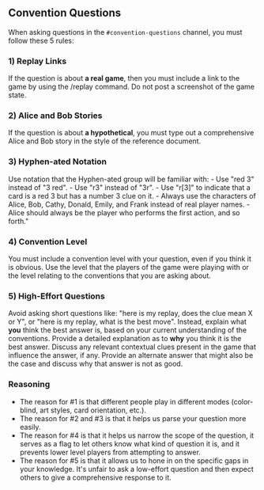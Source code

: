 ## Convention Questions

When asking questions in the `#convention-questions` channel, you must follow these 5 rules:

### 1) Replay Links

If the question is about **a real game**, then you must include a link to the game by using the /replay command. Do not post a screenshot of the game state.

### 2) Alice and Bob Stories

If the question is about **a hypothetical**, you must type out a comprehensive Alice and Bob story in the style of the reference document.

### 3) Hyphen-ated Notation

Use notation that the Hyphen-ated group will be familiar with:
    - Use "red 3" instead of "3 red".
    - Use "r3" instead of "3r".
    - Use "r[3]" to indicate that a card is a red 3 but has a number 3 clue on it.
    - Always use the characters of Alice, Bob, Cathy, Donald, Emily, and Frank instead of real player names.
    - Alice should always be the player who performs the first action, and so forth."

### 4) Convention Level

You must include a convention level with your question, even if you think it is obvious. Use the level that the players of the game were playing with or the level relating to the conventions that you are asking about.

### 5) High-Effort Questions

Avoid asking short questions like: "here is my replay, does the clue mean X or Y", or "here is my replay, what is the best move". Instead, explain what **you** think the best answer is, based on your current understanding of the conventions. Provide a detailed explanation as to **why** you think it is the best answer. Discuss any relevant contextual clues present in the game that influence the answer, if any. Provide an alternate answer that might also be the case and discuss why that answer is not as good.

### Reasoning

* The reason for #1 is that different people play in different modes (color-blind, art styles, card orientation, etc.).
* The reason for #2 and #3 is that it helps us parse your question more easily.
* The reason for #4 is that it helps us narrow the scope of the question, it serves as a flag to let others know what kind of question it is, and it prevents lower level players from attempting to answer.
* The reason for #5 is that it allows us to hone in on the specific gaps in your knowledge. It's unfair to ask a low-effort question and then expect others to give a comprehensive response to it.
